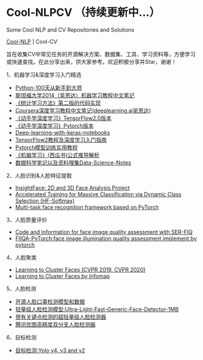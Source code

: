 # Cool-NLPCV （持续更新中...）
Some Cool NLP and CV Repositories and Solutions   

[Cool-NLP](README.md) | Cool-CV

旨在收集CV中常见任务的开源解决方案、数据集、工具、学习资料等，方便学习或快速查找。在此分享出来，供大家参考。欢迎积极分享并Star，谢谢！  

1、机器学习&深度学习入门精选  
* [Python-100天从新手到大师](https://github.com/jackfrued/Python-100-Days)
* [斯坦福大学2014（吴恩达）机器学习教程中文笔记](https://github.com/fengdu78/Coursera-ML-AndrewNg-Notes)
* [《统计学习方法》第二版的代码实现](https://github.com/fengdu78/lihang-code)
* [Coursera深度学习教程中文笔记(deeplearning.ai吴恩达)](https://github.com/fengdu78/deeplearning_ai_books)
* [《动手学深度学习》TensorFlow2.0版本](http://zh.d2l.ai/)
* [《动手学深度学习》Pytorch版本](https://github.com/ShusenTang/Dive-into-DL-PyTorch)
* [Deep-learning-with-keras-notebooks](https://github.com/erhwenkuo/deep-learning-with-keras-notebooks)
* [TensorFlow2教程及深度学习入门指南](https://github.com/snowkylin/tensorflow-handbook)  
* [Pytorch模型训练实用教程](https://github.com/TingsongYu/PyTorch_Tutorial)
* [《机器学习》(西瓜书)公式推导解析](https://github.com/datawhalechina/pumpkin-book)
* [数据科学笔记以及资料搜集Data-Science-Notes](https://github.com/fengdu78/Data-Science-Notes)  

2、人脸识别&人脸特征提取
* [InsightFace: 2D and 3D Face Analysis Project](https://github.com/deepinsight/insightface)
* [Accelerated Training for Massive Classification via Dynamic Class Selection (HF-Softmax)](https://github.com/yl-1993/hfsoftmax)
* [Multi-task face recognition framework based on PyTorch](https://github.com/XiaohangZhan/face_recognition_framework)

3、人脸质量评价
* [Code and information for face image quality assessment with SER-FIQ](https://github.com/pterhoer/FaceImageQuality)
* [FIIQA-PyTorch:face image illumination quality assessment implement by pytorch](https://github.com/yangyuke001/FIIQA-PyTorch)

4、人脸聚类
* [Learning to Cluster Faces (CVPR 2019, CVPR 2020)](https://github.com/yl-1993/learn-to-cluster)
* [Learning to Cluster Faces by Infomap](https://github.com/xiaoxiong74/face-cluster-by-infomap)

5、人脸检测
* [开源人脸口罩检测模型和数据](https://github.com/xiaoxiong74/FaceMaskDetection)
* [轻量级人脸检测模型:Ultra-Light-Fast-Generic-Face-Detector-1MB](https://github.com/Linzaer/Ultra-Light-Fast-Generic-Face-Detector-1MB/blob/master/README_CN.md)
* [带有关键点检测的超轻量级人脸检测器](https://github.com/biubug6/Face-Detector-1MB-with-landmark)
* [腾讯优图高精度双分支人脸检测器](https://github.com/Tencent/FaceDetection-DSFD)

6、目标检测
* [目标检测:Yolo v4, v3 and v2](https://github.com/AlexeyAB/darknet)

